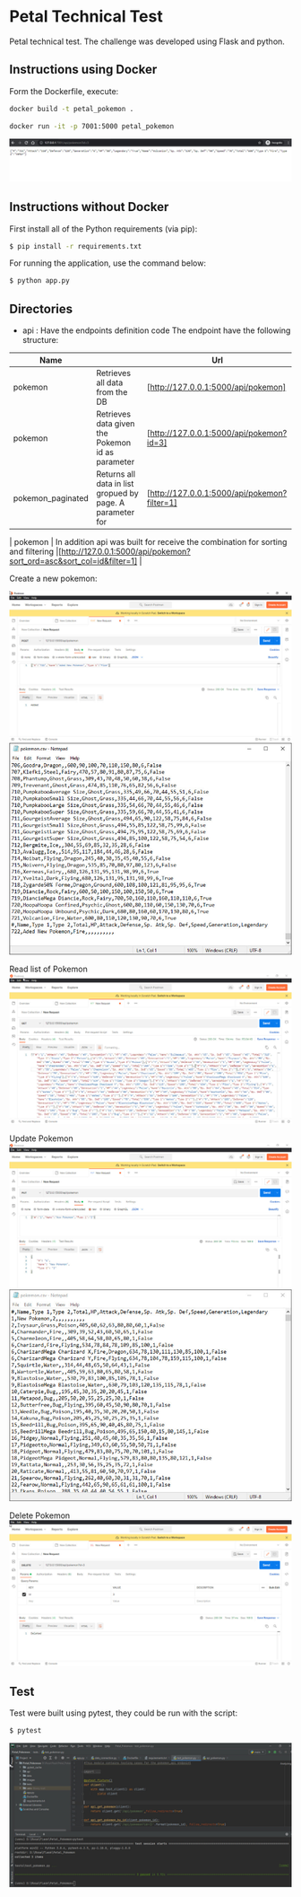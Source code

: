 # Petal Technical Test
Petal technical test. The challenge was developed using Flask and python.

## Instructions using Docker
Form the Dockerfile, execute:
```sh
docker build -t petal_pokemon .
```
```sh
docker run -it -p 7001:5000 petal_pokemon
```
![](https://github.com/rsh456/Petal_Test/blob/main/images/init.jpg)
## Instructions without Docker

First install all of the Python requirements (via pip):

```sh
$ pip install -r requirements.txt
```

For running the application, use the command below:
```sh
$ python app.py
```

## Directories

- api : Have the endpoints definition code
    The endpoint have the following structure:

| Name |  |Url |
| ------ | ---|------ |
| pokemon |Retrieves all data from the DB |[http://127.0.0.1:5000/api/pokemon] |
| pokemon |Retrieves data given the Pokemon id as parameter |[http://127.0.0.1:5000/api/pokemon?id=3] |
| pokemon_paginated | Returns all data in list gropued by page. A parameter for  |[http://127.0.0.1:5000/api/pokemon?filter=1] |


| pokemon | In addition api was built for receive the combination for sorting and filtering |[http://127.0.0.1:5000/api/pokemon?sort_ord=asc&sort_col=id&filter=1] |

Create a new pokemon:

![](https://github.com/rsh456/Petal_Test/blob/main/images/add.jpg)
![](https://github.com/rsh456/Petal_Test/blob/main/images/add_file.jpg)

Read list of Pokemon
![](https://github.com/rsh456/Petal_Test/blob/main/images/read_all.jpg)

Update Pokemon
![](https://github.com/rsh456/Petal_Test/blob/main/images/update.jpg)
![](https://github.com/rsh456/Petal_Test/blob/main/images/update_file.jpg)

Delete Pokemon
![](https://github.com/rsh456/Petal_Test/blob/main/images/delete.jpg)

## Test
Test were built using pytest, they could be run with the script:
```sh
$ pytest
```
![](https://github.com/rsh456/Petal_Test/blob/main/images/test.jpg)

